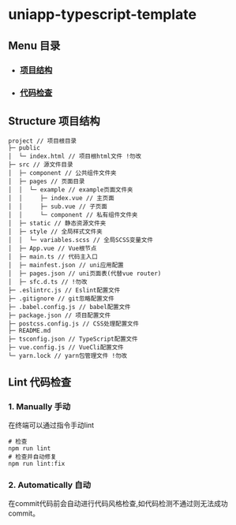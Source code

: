 # uniapp-typescript-template

## Menu 目录

- ### [项目结构](#structure-%e9%a1%b9%e7%9b%ae%e7%bb%93%e6%9e%84)
- ### [代码检查](#lint-%e4%bb%a3%e7%a0%81%e6%a3%80%e6%9f%a5)

## Structure 项目结构

```
project // 项目根目录
├─ public
│  └─ index.html // 项目根html文件 !勿改
├─ src // 源文件目录
│  ├─ component // 公共组件文件夹  
│  ├─ pages // 页面目录
│  │  └─ example // example页面文件夹
│  │     ├─ index.vue // 主页面
│  │     ├─ sub.vue // 子页面
│  │     └─ component // 私有组件文件夹   
│  ├─ static // 静态资源文件夹
│  ├─ style // 全局样式文件夹
│  │  └─ variables.scss // 全局SCSS变量文件
│  ├─ App.vue // Vue根节点
│  ├─ main.ts // 代码主入口 
│  ├─ mainfest.json // uni应用配置
│  ├─ pages.json // uni页面表(代替vue router)
│  ├─ sfc.d.ts // !勿改
├─ .eslintrc.js // Eslint配置文件
├─ .gitignore // git忽略配置文件
├─ .babel.config.js // babel配置文件
├─ package.json // 项目配置文件
├─ postcss.config.js // CSS处理配置文件
├─ README.md
├─ tsconfig.json // TypeScript配置文件
├─ vue.config.js // VueCli配置文件
└─ yarn.lock // yarn包管理文件 !勿改
```

## Lint 代码检查

### 1. Manually 手动

在终端可以通过指令手动lint
```
# 检查
npm run lint
# 检查并自动修复
npm run lint:fix
```

### 2. Automatically 自动

在commit代码前会自动进行代码风格检查,如代码检测不通过则无法成功commit。

